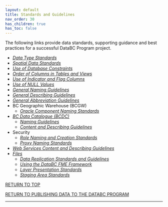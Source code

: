 ```yaml
---
layout: default
title: Standards and Guidelines
nav_order: 30
has_children: true
has_toc: false
---
```



The following links provide data standards, supporting guidance and best practices for a successful DataBC Program project. 

+ <a name=datatype>[_Data Type Standards_](pages/data_guidance_and_best_practices.md#data-type-standards)</a>
+ <a name=spatial>[_Spatial Data Standards_](pages/data_guidance_and_best_practices.md#spatial-data-standards)</a>
+ <a name=constraints>[_Use of Database Constraints_](pages/data_guidance_and_best_practices.md#use-of-database-constraints)</a>
+ <a name=order>[_Order of Columns in Tables and Views_](pages/data_guidance_and_best_practices.md#order-of-columns-in-tables-and-views)</a>
+ <a name=indicator>[_Use of Indicator and Flag Columns_](pages/data_guidance_and_best_practices.md#use-of-indicator-and-flag-columns)<a/>
+ <a name=values>[_Use of NULL Values_](pages/data_guidance_and_best_practices.md#use-of-null-values)</a>
+ <a name=naming>[_General Naming Guidelines_](pages/naming_and_describing.md#general-naming-guidelines)</a>
+ <a name=describing>[_General Describing Guidelines_](pages/naming_and_describing.md#general-describing-guidelines)</a>
+ <a name=abbreviations>[_General Abbreviation Guidelines_](pages/naming_and_describing.md#general-abbreviation-guidelines)</a>
+ <a name=geographicwarehouse>BC Geographic Warehouse (BCGW)</a>
   + [_Oracle Component Naming Standards_](pages/naming_and_describing.md#oracle-component-naming-standards)
+ <a name=catalogue>[_BC Data Catalogue (BCDC)_](pages/naming_and_describing.md#bc-data-catalogue-naming-guidelines)</a>
   + [_Naming Guidelines_](pages/naming_and_describing.md#bc-data-catalogue-naming-guidelines)
   + [_Content and Describing Guidelines_](pages/naming_and_describing.md#BC-DATA-CATALOGUE-CONTENT-AND-DESCRIBING-GUIDELINES)
+ <a name=security>Security</a>
   + [_Role Naming and Creation Standards_](pages/role_naming_and_creation_standards.md#role-naming-and-creation-standards)
   + [_Proxy Naming Standards_](pages/proxy_creation_standards.md#proxy-naming-standards)
+ <a name=webservices>[_Web Services Content and Describing Guidelines_](pages/naming_and_describing.md#web-services-content-and-describing-guidelines)</a>
+ <a name=files>[_Files_](pages/naming_and_describing.md#naming-and-describing-standards)</a>
   + [_Data Replication Standards and Guidelines_](pages/data_replication_standards_and_guidelines.md#data-replication-standards-and-guidelines)
   + [_Using the DataBC FME Framework_](pages/using_the_databc_fme_framework.md#using-the-databc-feature-manipulation-engine-fme-framework)</a>
   + [_Layer Presentation Standards_](pages/layer_file_presentation_standards.md#layer-presentation-standards)
   + [_Staging Area Standards_](pages/staging_area_standards.md#staging-area-standards)


[RETURN TO TOP][1]

[RETURN TO PUBLISHING DATA TO THE DATABC PROGRAM][2]

-------------------------------------------------------

[1]: #publishing-data-to-the-databc-program
[2]: index.md#publishing-data-to-the-databc-program
